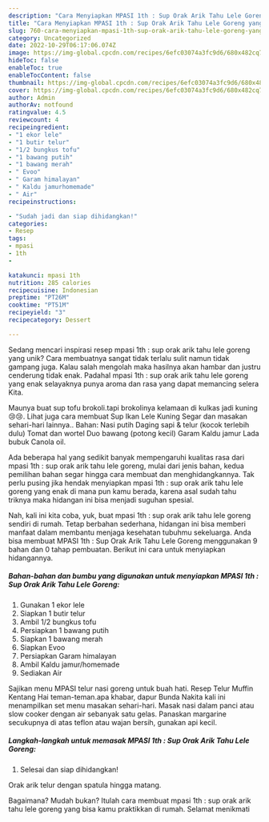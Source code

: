 ```yaml
---
description: "Cara Menyiapkan MPASI 1th : Sup Orak Arik Tahu Lele Goreng yang Enak"
title: "Cara Menyiapkan MPASI 1th : Sup Orak Arik Tahu Lele Goreng yang Enak"
slug: 760-cara-menyiapkan-mpasi-1th-sup-orak-arik-tahu-lele-goreng-yang-enak
category: Uncategorized
date: 2022-10-29T06:17:06.074Z
image: https://img-global.cpcdn.com/recipes/6efc03074a3fc9d6/680x482cq70/mpasi-1th-sup-orak-arik-tahu-lele-goreng-foto-resep-utama.jpg
hideToc: false
enableToc: true
enableTocContent: false
thumbnail: https://img-global.cpcdn.com/recipes/6efc03074a3fc9d6/680x482cq70/mpasi-1th-sup-orak-arik-tahu-lele-goreng-foto-resep-utama.jpg
cover: https://img-global.cpcdn.com/recipes/6efc03074a3fc9d6/680x482cq70/mpasi-1th-sup-orak-arik-tahu-lele-goreng-foto-resep-utama.jpg
author: Admin
authorAv: notfound
ratingvalue: 4.5
reviewcount: 4
recipeingredient:
- "1 ekor lele"
- "1 butir telur"
- "1/2 bungkus tofu"
- "1 bawang putih"
- "1 bawang merah"
- " Evoo"
- " Garam himalayan"
- " Kaldu jamurhomemade"
- " Air"
recipeinstructions:

- "Sudah jadi dan siap dihidangkan!"
categories:
- Resep
tags:
- mpasi
- 1th
- 

katakunci: mpasi 1th  
nutrition: 285 calories
recipecuisine: Indonesian
preptime: "PT26M"
cooktime: "PT51M"
recipeyield: "3"
recipecategory: Dessert

---
```





Sedang mencari inspirasi resep mpasi 1th : sup orak arik tahu lele goreng yang unik? Cara membuatnya sangat tidak terlalu sulit namun tidak gampang juga. Kalau salah mengolah maka hasilnya akan hambar dan justru cenderung tidak enak. Padahal mpasi 1th : sup orak arik tahu lele goreng yang enak selayaknya punya aroma dan rasa yang dapat memancing selera Kita.





Maunya buat sup tofu brokoli.tapi brokolinya kelamaan di kulkas jadi kuning 😢😢. Lihat juga cara membuat Sup Ikan Lele Kuning Segar dan masakan sehari-hari lainnya.. Bahan: Nasi putih Daging sapi &amp; telur (kocok terlebih dulu) Tomat dan wortel Duo bawang (potong kecil) Garam Kaldu jamur Lada bubuk Canola oil.

Ada beberapa hal yang sedikit banyak mempengaruhi kualitas rasa dari mpasi 1th : sup orak arik tahu lele goreng, mulai dari jenis bahan, kedua pemilihan bahan segar hingga cara membuat dan menghidangkannya. Tak perlu pusing jika hendak menyiapkan mpasi 1th : sup orak arik tahu lele goreng yang enak di mana pun kamu berada, karena asal sudah tahu triknya maka hidangan ini bisa menjadi suguhan spesial.






Nah, kali ini kita coba, yuk, buat mpasi 1th : sup orak arik tahu lele goreng sendiri di rumah. Tetap berbahan sederhana, hidangan ini bisa memberi manfaat dalam membantu menjaga kesehatan tubuhmu sekeluarga. Anda bisa membuat MPASI 1th : Sup Orak Arik Tahu Lele Goreng menggunakan 9 bahan dan 0 tahap pembuatan. Berikut ini cara untuk menyiapkan hidangannya.

<!--inarticleads1-->

##### Bahan-bahan dan bumbu yang digunakan untuk menyiapkan MPASI 1th : Sup Orak Arik Tahu Lele Goreng:

1. Gunakan 1 ekor lele
1. Siapkan 1 butir telur
1. Ambil 1/2 bungkus tofu
1. Persiapkan 1 bawang putih
1. Siapkan 1 bawang merah
1. Siapkan  Evoo
1. Persiapkan  Garam himalayan
1. Ambil  Kaldu jamur/homemade
1. Sediakan  Air


Sajikan menu MPASI telur nasi goreng untuk buah hati. Resep Telur Muffin Kentang Hai teman-teman.apa khabar, dapur Bunda Nakita kali ini menampilkan set menu masakan sehari-hari. Masak nasi dalam panci atau slow cooker dengan air sebanyak satu gelas. Panaskan margarine secukupnya di atas teflon atau wajan bersih, gunakan api kecil. 

<!--inarticleads2-->

##### Langkah-langkah untuk memasak MPASI 1th : Sup Orak Arik Tahu Lele Goreng:


1. Selesai dan siap dihidangkan!

Orak arik telur dengan spatula hingga matang. 

Bagaimana? Mudah bukan? Itulah cara membuat mpasi 1th : sup orak arik tahu lele goreng yang bisa kamu praktikkan di rumah. Selamat menikmati
